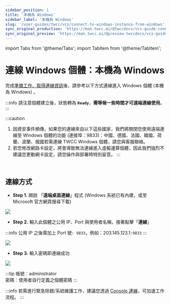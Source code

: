```yaml
---
sidebar_position: 1
title: '本機為 Windows'
sidebar_label: '本機為 Windows'
slug: '/user-guides/twcc/vcs/connect-to-windows-instance-from-windows'
sync_original_production: 'https://man.twcc.ai/@twccdocs/vcs-guide-connect-to-windows-from-windows-zh' 
sync_original_preview: 'https://man.twcc.ai/@preview-twccdocs/vcs-guide-connect-to-windows-from-windows-zh' 
---
```


import Tabs from '@theme/Tabs';
import TabItem from '@theme/TabItem';

# 連線 Windows 個體：本機為 Windows

完成[準備工作、取得連線資訊](../prerequisites.md)後，請參考以下方式連線進入 Windows 個體 (本機為 Windows) 。

:::info
請注意個體建立後，狀態轉為 **`Ready`**，**需等候一些時間才可遠端連線使用**。
:::

:::caution
1. 因資安事件頻傳，如果您的連線來自以下這些國家，我們將關閉您使用遠端連線至 Windows 個體的功能 (連接埠：9833)：中國、德國、法國、韓國、荷蘭、波蘭、俄國若需連線 TWCC Windows 個體，請您與客服聯絡。
2. 若您修改網路卡設定，將會導致無法連線進入虛擬運算個體，因此我們強烈不建議您更動網卡設定，請您操作與部署時特別留意。
:::

<br/>

## 連線方式


- **Step 1.** 開啟 「**遠端桌面連線**」程式 (Windows 系統已有內建，或至 Microsoft 官方網頁搜尋下載)

![](https://cos.twcc.ai/SYS-MANUAL/uploads/upload_466c89194d84a1226aa9ab41b5eeccda.png)


- **Step 2.** 輸入此個體之公用 IP、Port 與使用者名稱，接著點擊「**連線**」
    
:::info
公用 IP 之後需加上 Port 號`: 9833`，例如：203.145.123.1`:9833`
:::

![](https://cos.twcc.ai/SYS-MANUAL/uploads/upload_aef2d446246e4303d61002b597569081.png)


- **Step 3.** 輸入密碼即連線成功

![](https://cos.twcc.ai/SYS-MANUAL/uploads/upload_f92a67b5fd65e5ea4b52d6d54fc6d34b.png)


:::tip
帳號：administrator<br/>
密碼：使用者自行定義之個體密碼
:::

:::info
若需進行緊急除錯/系統維護工作，建議您透過 [<ins>Console 連線</ins>](../../manage-monitor/console.md)，可加速工作流程。
:::